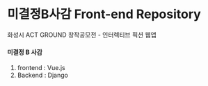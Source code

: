# 미결정B사감 Front-end Repository

화성시 ACT GROUND 창작공모전 - 인터렉티브 픽션 웹앱


#### 미결정 B 사감

1. frontend : Vue.js
2. Backend : Django
